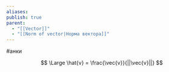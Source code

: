 ```yaml
---
aliases: 
publish: true
parent:
  - "[[Vector]]"
  - "[[Norm of vector|Норма вектора]]"
---
```

#анки

$$
\Large \hat{v} = \frac{\vec{v}}{||\vec{v}||}
$$














